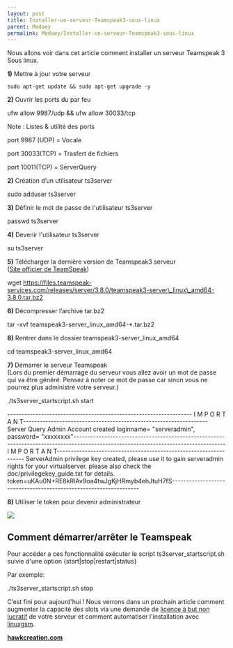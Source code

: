 ```yaml
---
layout: post
title: Installer-un-serveur-Teamspeak3-sous-linux
parent: Medaey
permalink: Medaey/Installer-un-serveur-Teamspeak3-sous-linux
---
```


Nous allons voir dans cet article comment installer un serveur Teamspeak 3 Sous linux.  
  
**1)** Mettre à jour votre serveur  

    sudo apt-get update && sudo apt-get upgrade -y

  
**2)** Ouvrir les ports du par feu  

ufw allow 9987/udp && ufw allow 30033/tcp

Note : Listes & utilité des ports

port 9987 (UDP) = Vocale

port 30033(TCP) = Trasfert de fichiers

port 10011(TCP) = ServerQuery

**2)** Création d’un utilisateur ts3server

sudo adduser ts3server 

  
**3)** Définir le mot de passe de l'utilisateur ts3server

passwd ts3server

**4)** Devenir l'utilisateur ts3server

su ts3server

**5)** Télécharger la dernière version de Teamspeak3 serveur  
([Site officier de TeamSpeak](https://www.teamspeak.com/en/downloads/#server))

wget https://files.teamspeak-services.com/releases/server/3.8.0/teamspeak3-server\_linux\_amd64-3.8.0.tar.bz2

**6)** Décompresser l’archive tar.bz2  
  

tar -xvf teamspeak3-server\_linux\_amd64-\*.tar.bz2

  
**8)** Rentrer dans le dossier teamspeak3-server\_linux\_amd64

cd teamspeak3-server\_linux\_amd64

  
**7)** Démarrer le serveur Teamspeak  
(Lors du premier démarrage du serveur vous allez avoir un mot de passe qui va être généré. Pensez à noter ce mot de passe car sinon vous ne pourrez plus administré votre serveur.)

./ts3server\_startscript.sh start

\------------------------------------------------------------------ I M P O R T A N T------------------------------------------------------------------ Server Query Admin Account created loginname= "serveradmin", password= "xxxxxxxx"------------------------------------------------------------------------------------------------------------------------------------ I M P O R T A N T------------------------------------------------------------------ ServerAdmin privilege key created, please use it to gain serveradmin rights for your virtualserver. please also check the doc/privilegekey\_guide.txt for details. token=uKAu0N+RE8kRIAv9oa4twJgKjHRmyb4ehJtuH7fS------------------------------------------------------------------

  
**8)** Utiliser le token pour devenir administrateur

![](https://1.bp.blogspot.com/-5I3zlGO5VuM/XPLki5Nki8I/AAAAAAAAAO8/reIwVsrm2toRj9d1tLMa9q0ZH6POHPOiQCLcBGAs/s320/ts3_key.PNG)

Comment démarrer/arrêter le Teamspeak
-------------------------------------

Pour accéder a ces fonctionnalité exécuter le script ts3server\_startscript.sh suivie d'une option {start|stop|restart|status}

Par exemple:

./ts3server\_startscript.sh stop

  
C’est fini pour aujourd’hui ! Nous verrons dans un prochain article comment augmenter la capacité des slots via une demande de [licence à but non lucratif](http://npl.teamspeakusa.com/ts3npl.php) de votre serveur et comment automatiser l'installation avec [linuxgsm](https://github.com/dgibbs64/linuxgsm).  
  
**[hawkcreation.com](http://hawkcreation.com/installer-serveur-teamspeak-3-linux-ts3)**
